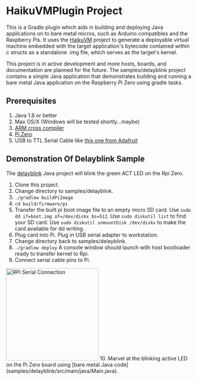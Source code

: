 # HaikuVMPlugin Project

This is a Gradle plugin which aids in building and deploying Java applications on to bare metal
micros, such as Arduino compatibles and the Raspberry Pis. It uses the [HaikuVM](http://haiku-vm.sourceforge.net/) project to generate a
deployable virtual machine embedded with the target application's bytecode contained within c structs as a 
standalone .img file, which serves as the target's kernel.

This project is in active development and more hosts, boards, and documentation are planned for the future. The samples/delayblink project
contains a simple Java application that demonstrates building and running a bare metal Java application on the Raspberry Pi 
Zero using gradle tasks.

## Prerequisites
1. Java 1.8 or better
2. Max OS/X (Windows will be tested shortly...maybe)
3. [ARM cross compiler](https://developer.arm.com/open-source/gnu-toolchain/gnu-rm/downloads)
4. [Pi Zero](https://www.adafruit.com/product/2885)
5. USB to TTL Serial Cable like [this one from Adafruit](https://www.adafruit.com/product/954)

## Demonstration Of Delayblink Sample
The [delayblink](samples/delayblink) Java project will blink the green ACT LED on the Rpi Zero.
1. Clone this project.
2. Change directory to samples/delayblink.
3. `./gradlew buildPiImage`
4. `cd build/firmware/pi`
5. Transfer the built pi boot image file to an empty micro SD card. Use `sudo dd if=boot.img of=/dev/diskx bs=512`. Use `sudo diskutil list` to find your SD card. Use `sudo diskutil unmountDisk /dev/diskx` to make the card available for dd writing.
6. Plug card into Pi. Plug in USB serial adapter to workstation.
7. Change directory back to samples/delayblink.
8. `./gradlew deploy` A console window should launch with host bootloader ready to transfer kernel to Rpi.
9. Connect serial cable pins to Pi.
<img src="https://github.com/chuckb/HaikuVMPlugin/resources/images/RPiSerial.jpg" alt="RPi Serial Connection" width="250"/>
10. Marvel at the blinking active LED on the Pi Zero board using [bare metal Java code](samples/delayblink/src/main/java/Main.java).
